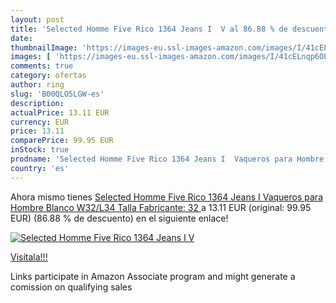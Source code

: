 ```yaml
---
layout: post
title: 'Selected Homme Five Rico 1364 Jeans I  V al 86.88 % de descuento'
date: 
thumbnailImage: 'https://images-eu.ssl-images-amazon.com/images/I/41cELnqp6OL._SL200_.jpg'
images: [ 'https://images-eu.ssl-images-amazon.com/images/I/41cELnqp6OL._SL200_.jpg' ]
comments: true
category: ofertas
author: ring
slug: 'B00QLO5LGW-es'
description:
actualPrice: 13.11 EUR
currency: EUR
price: 13.11
comparePrice: 99.95 EUR
inStock: true
prodname: 'Selected Homme Five Rico 1364 Jeans I  Vaqueros para Hombre  Blanco  W32/L34  Talla Fabricante: 32 '
country: 'es'
---
```


Ahora mismo tienes [Selected Homme Five Rico 1364 Jeans I  Vaqueros para Hombre  Blanco  W32/L34  Talla Fabricante: 32 ](https://www.amazon.es/dp/B00QLO5LGW/?tag=tolees-21) a 13.11 EUR (original: 99.95 EUR) (86.88 %  de descuento) en el siguiente enlace!

[![Selected Homme Five Rico 1364 Jeans I  V](https://images-eu.ssl-images-amazon.com/images/I/41cELnqp6OL._SL200_.jpg)](https://www.amazon.es/dp/B00QLO5LGW/?tag=tolees-21)

[Visítala!!!](https://www.amazon.es/dp/B00QLO5LGW/?tag=tolees-21)

Links participate in Amazon Associate program and might generate a comission on qualifying sales
